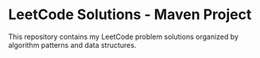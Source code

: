 # LeetCode Solutions - Maven Project

This repository contains my LeetCode problem solutions organized by algorithm patterns and data structures.
